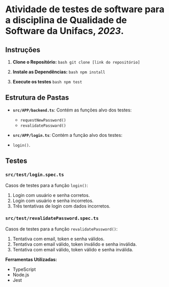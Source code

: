 # Atividade de testes de software para a disciplina de **Qualidade de Software** da **Unifacs**, *2023*.

## Instruções

1. **Clone o Repositório:**
   ```bash git clone [link do repositório]```

2. **Instale as Dependências:**
  ```bash npm install```

3. **Execute os testes**
   ```bash npm test```

## Estrutura de Pastas

- **`src/APP/backend.ts`**: Contém as funções alvo dos testes:
  - `requestNewPassword()`
  - `revalidatePassward()`

- **`src/APP/login.ts`**: Contém a função alvo dos testes:
- `login()`.

## Testes

### `src/test/login.spec.ts`

Casos de testes para a função `login()`:

1. Login com usuário e senha corretos.
2. Login com usuário e senha incorretos.
3. Três tentativas de login com dados incorretos.

### `src/test/revalidatePassword.spec.ts`

Casos de testes para a função `revalidatePassword()`:

1. Tentativa com email, token e senha válidos.
2. Tentativa com email válido, token inválido e senha inválida.
3. Tentativa com email válido, token válido e senha inválida.

**Ferramentas Utilizadas:**
- TypeScript
- Node.js
- Jest